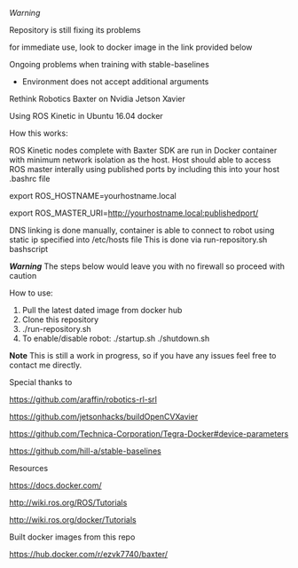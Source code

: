 *Warning*

Repository is still fixing its problems

for immediate use, look to docker image in the link provided below


Ongoing problems when training with stable-baselines
- Environment does not accept additional arguments

Rethink Robotics Baxter on Nvidia Jetson Xavier


Using ROS Kinetic in Ubuntu 16.04 docker


How this works:


ROS Kinetic nodes complete with Baxter SDK are run in Docker container with minimum network isolation as the host.
Host should able to access ROS master interally using published ports
by including this into your host .bashrc file


export ROS_HOSTNAME=yourhostname.local

export ROS_MASTER_URI=http://yourhostname.local:publishedport/


DNS linking is done manually, container is able to connect to robot using static ip specified into 
/etc/hosts file
This is done via run-repository.sh bashscript




***Warning***
The steps below would leave you with no firewall so proceed with caution

How to use:

1. Pull the latest dated image from docker hub
2. Clone this repository
3. ./run-repository.sh
4. To enable/disable robot:
./startup.sh
./shutdown.sh


**Note** 
This is still a work in progress, so if you have any issues feel free to contact me directly.


Special thanks to 

https://github.com/araffin/robotics-rl-srl

https://github.com/jetsonhacks/buildOpenCVXavier

https://github.com/Technica-Corporation/Tegra-Docker#device-parameters

https://github.com/hill-a/stable-baselines

Resources

https://docs.docker.com/

http://wiki.ros.org/ROS/Tutorials

http://wiki.ros.org/docker/Tutorials

Built docker images from this repo

https://hub.docker.com/r/ezvk7740/baxter/
